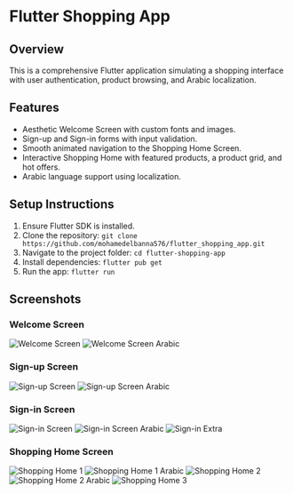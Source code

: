 # Flutter Shopping App

## Overview
This is a comprehensive Flutter application simulating a shopping interface with user authentication, product browsing, and Arabic localization.

## Features
- Aesthetic Welcome Screen with custom fonts and images.
- Sign-up and Sign-in forms with input validation.
- Smooth animated navigation to the Shopping Home Screen.
- Interactive Shopping Home with featured products, a product grid, and hot offers.
- Arabic language support using localization.

## Setup Instructions
1. Ensure Flutter SDK is installed.
2. Clone the repository: `git clone https://github.com/mohamedelbanna576/flutter_shopping_app.git`
3. Navigate to the project folder: `cd flutter-shopping-app`
4. Install dependencies: `flutter pub get`
5. Run the app: `flutter run`

## Screenshots

### Welcome Screen
![Welcome Screen](assets/screenshots/welcome.png)
![Welcome Screen Arabic](assets/screenshots/welcomear.png)

### Sign-up Screen
![Sign-up Screen](assets/screenshots/signup.png)
![Sign-up Screen Arabic](assets/screenshots/signupar.png)

### Sign-in Screen
![Sign-in Screen](assets/screenshots/signin.png)
![Sign-in Screen Arabic](assets/screenshots/signinar.png)
![Sign-in Extra](assets/screenshots/Screenshot_1755617692.png)

### Shopping Home Screen
![Shopping Home 1](assets/screenshots/shopping_home_screen1.png)
![Shopping Home 1 Arabic](assets/screenshots/shopping_home_screen1ar.png)
![Shopping Home 2](assets/screenshots/shopping_home_screen2.png)
![Shopping Home 2 Arabic](assets/screenshots/shopping_home_screenar2.png)
![Shopping Home 3](assets/screenshots/shopping_home_screen3.png)